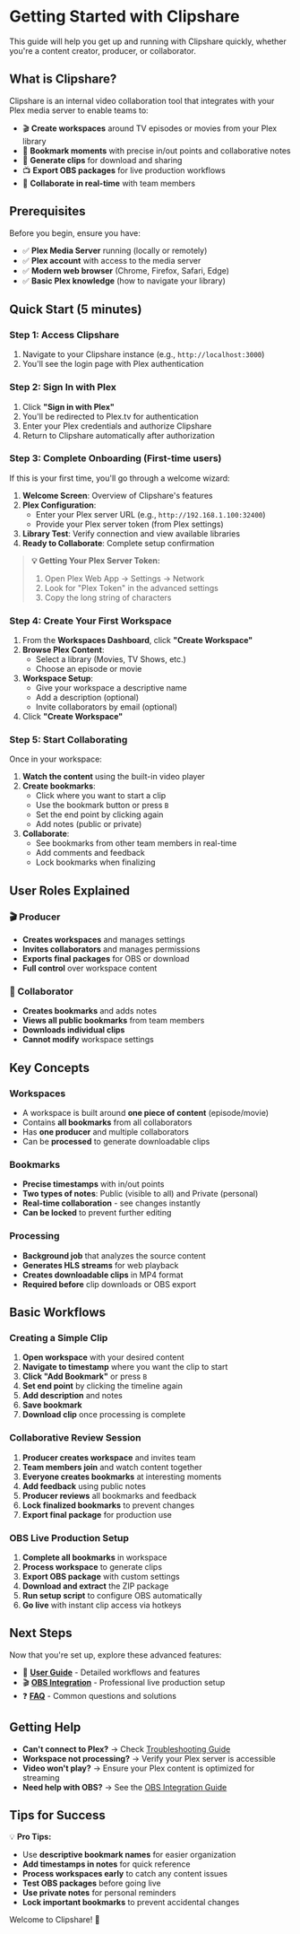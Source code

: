 # Getting Started with Clipshare

This guide will help you get up and running with Clipshare quickly, whether you're a content creator, producer, or collaborator.

## What is Clipshare?

Clipshare is an internal video collaboration tool that integrates with your Plex media server to enable teams to:

- 🎬 **Create workspaces** around TV episodes or movies from your Plex library
- 📌 **Bookmark moments** with precise in/out points and collaborative notes
- 🎥 **Generate clips** for download and sharing
- 📺 **Export OBS packages** for live production workflows
- 👥 **Collaborate in real-time** with team members

## Prerequisites

Before you begin, ensure you have:

- ✅ **Plex Media Server** running (locally or remotely)
- ✅ **Plex account** with access to the media server
- ✅ **Modern web browser** (Chrome, Firefox, Safari, Edge)
- ✅ **Basic Plex knowledge** (how to navigate your library)

## Quick Start (5 minutes)

### Step 1: Access Clipshare

1. Navigate to your Clipshare instance (e.g., `http://localhost:3000`)
2. You'll see the login page with Plex authentication

### Step 2: Sign In with Plex

1. Click **"Sign in with Plex"**
2. You'll be redirected to Plex.tv for authentication
3. Enter your Plex credentials and authorize Clipshare
4. Return to Clipshare automatically after authorization

### Step 3: Complete Onboarding (First-time users)

If this is your first time, you'll go through a welcome wizard:

1. **Welcome Screen**: Overview of Clipshare's features
2. **Plex Configuration**: 
   - Enter your Plex server URL (e.g., `http://192.168.1.100:32400`)
   - Provide your Plex server token (from Plex settings)
3. **Library Test**: Verify connection and view available libraries
4. **Ready to Collaborate**: Complete setup confirmation

> **💡 Getting Your Plex Server Token:**
> 1. Open Plex Web App → Settings → Network
> 2. Look for "Plex Token" in the advanced settings
> 3. Copy the long string of characters

### Step 4: Create Your First Workspace

1. From the **Workspaces Dashboard**, click **"Create Workspace"**
2. **Browse Plex Content**:
   - Select a library (Movies, TV Shows, etc.)
   - Choose an episode or movie
3. **Workspace Setup**:
   - Give your workspace a descriptive name
   - Add a description (optional)
   - Invite collaborators by email (optional)
4. Click **"Create Workspace"**

### Step 5: Start Collaborating

Once in your workspace:

1. **Watch the content** using the built-in video player
2. **Create bookmarks**:
   - Click where you want to start a clip
   - Use the bookmark button or press `B`
   - Set the end point by clicking again
   - Add notes (public or private)
3. **Collaborate**:
   - See bookmarks from other team members in real-time
   - Add comments and feedback
   - Lock bookmarks when finalizing

## User Roles Explained

### 🎬 Producer
- **Creates workspaces** and manages settings
- **Invites collaborators** and manages permissions
- **Exports final packages** for OBS or download
- **Full control** over workspace content

### 👥 Collaborator  
- **Creates bookmarks** and adds notes
- **Views all public bookmarks** from team members
- **Downloads individual clips** 
- **Cannot modify** workspace settings

## Key Concepts

### Workspaces
- A workspace is built around **one piece of content** (episode/movie)
- Contains **all bookmarks** from all collaborators
- Has **one producer** and multiple collaborators
- Can be **processed** to generate downloadable clips

### Bookmarks
- **Precise timestamps** with in/out points
- **Two types of notes**: Public (visible to all) and Private (personal)
- **Real-time collaboration** - see changes instantly
- **Can be locked** to prevent further editing

### Processing
- **Background job** that analyzes the source content
- **Generates HLS streams** for web playback
- **Creates downloadable clips** in MP4 format
- **Required before** clip downloads or OBS export

## Basic Workflows

### Creating a Simple Clip

1. **Open workspace** with your desired content
2. **Navigate to timestamp** where you want the clip to start
3. **Click "Add Bookmark"** or press `B`
4. **Set end point** by clicking the timeline again
5. **Add description** and notes
6. **Save bookmark**
7. **Download clip** once processing is complete

### Collaborative Review Session

1. **Producer creates workspace** and invites team
2. **Team members join** and watch content together
3. **Everyone creates bookmarks** at interesting moments
4. **Add feedback** using public notes
5. **Producer reviews** all bookmarks and feedback
6. **Lock finalized bookmarks** to prevent changes
7. **Export final package** for production use

### OBS Live Production Setup

1. **Complete all bookmarks** in workspace
2. **Process workspace** to generate clips
3. **Export OBS package** with custom settings
4. **Download and extract** the ZIP package
5. **Run setup script** to configure OBS automatically
6. **Go live** with instant clip access via hotkeys

## Next Steps

Now that you're set up, explore these advanced features:

- 📖 **[User Guide](./USER_GUIDE.md)** - Detailed workflows and features
- 🎬 **[OBS Integration](./OBS_INTEGRATION.md)** - Professional live production setup
- ❓ **[FAQ](./FAQ.md)** - Common questions and solutions

## Getting Help

- **Can't connect to Plex?** → Check [Troubleshooting Guide](./TROUBLESHOOTING.md)
- **Workspace not processing?** → Verify your Plex server is accessible
- **Video won't play?** → Ensure your Plex content is optimized for streaming
- **Need help with OBS?** → See the [OBS Integration Guide](./OBS_INTEGRATION.md)

## Tips for Success

💡 **Pro Tips:**
- Use **descriptive bookmark names** for easier organization
- **Add timestamps in notes** for quick reference
- **Process workspaces early** to catch any content issues
- **Test OBS packages** before going live
- **Use private notes** for personal reminders
- **Lock important bookmarks** to prevent accidental changes

Welcome to Clipshare! 🎉
